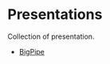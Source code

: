 # Presentations

Collection of presentation.

- [BigPipe](https://github.com/Swaagie/presentations/tree/master/bigpipe)

